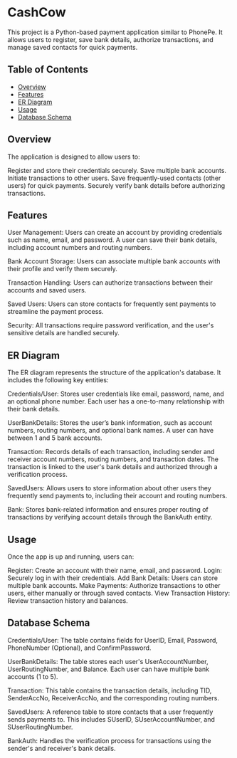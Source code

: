 # CashCow

This project is a Python-based payment application similar to PhonePe. It allows users to register, save bank details, authorize transactions, and manage saved contacts for quick payments. 


## Table of Contents
- [Overview](#overview)
- [Features](#features)
- [ER Diagram](#er-diagram)
- [Usage](#usage)
- [Database Schema](#database-schema)

## Overview

The application is designed to allow users to:

Register and store their credentials securely.
Save multiple bank accounts.
Initiate transactions to other users.
Save frequently-used contacts (other users) for quick payments.
Securely verify bank details before authorizing transactions.

## Features

User Management: Users can create an account by providing credentials such as name, email, and password. A user can save their bank details, including account numbers and routing numbers.

Bank Account Storage: Users can associate multiple bank accounts with their profile and verify them securely.

Transaction Handling: Users can authorize transactions between their accounts and saved users.

Saved Users: Users can store contacts for frequently sent payments to streamline the payment process.

Security: All transactions require password verification, and the user's sensitive details are handled securely.

## ER Diagram

The ER diagram represents the structure of the application's database. It includes the following key entities:

Credentials/User: Stores user credentials like email, password, name, and an optional phone number. Each user has a one-to-many relationship with their bank details.

UserBankDetails: Stores the user’s bank information, such as account numbers, routing numbers, and optional bank names. A user can have between 1 and 5 bank accounts.

Transaction: Records details of each transaction, including sender and receiver account numbers, routing numbers, and transaction dates. The transaction is linked to the user's bank details and authorized through a verification process.

SavedUsers: Allows users to store information about other users they frequently send payments to, including their account and routing numbers.

Bank: Stores bank-related information and ensures proper routing of transactions by verifying account details through the BankAuth entity.

## Usage

Once the app is up and running, users can:

Register: Create an account with their name, email, and password.
Login: Securely log in with their credentials.
Add Bank Details: Users can store multiple bank accounts.
Make Payments: Authorize transactions to other users, either manually or through saved contacts.
View Transaction History: Review transaction history and balances.

## Database Schema

Credentials/User: The table contains fields for UserID, Email, Password, PhoneNumber (Optional), and ConfirmPassword.

UserBankDetails: The table stores each user's UserAccountNumber, UserRoutingNumber, and Balance. Each user can have multiple bank accounts (1 to 5).

Transaction: This table contains the transaction details, including TID, SenderAccNo, ReceiverAccNo, and the corresponding routing numbers.

SavedUsers: A reference table to store contacts that a user frequently sends payments to. This includes SUserID, SUserAccountNumber, and SUserRoutingNumber.

BankAuth: Handles the verification process for transactions using the sender's and receiver's bank details.

